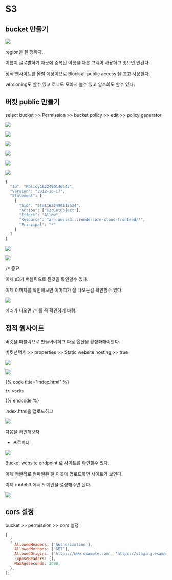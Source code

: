 # S3

## bucket 만들기

![](../.gitbook/assets/2021-05-31-12-51-44.png)

region을 잘 정하자.

이름이 글로벌하기 때문에 중복된 이름을 다른 고객이 사용하고 잇으면 안된다.

정적 웹사이트를 올릴 예정이므로 Block all public access 을 끄고 사용한다.

versioning도 할수 있고 로그도 모아서 볼수 있고 암호화도 할수 있다.

## 버킷 public 만들기

select bucket &gt;&gt; Permission &gt;&gt; bucket policy &gt;&gt; edit &gt;&gt; policy generator

![](../.gitbook/assets/2021-05-31-12-39-32.png)

![](../.gitbook/assets/2021-05-31-12-40-31.png)

![](../.gitbook/assets/2021-05-31-12-41-52.png)

![](../.gitbook/assets/2021-05-31-12-42-23.png)

![](../.gitbook/assets/2021-05-31-12-42-32.png)

![](../.gitbook/assets/2021-05-31-12-43-33.png)

```javascript
{
  "Id": "Policy1622490146645",
  "Version": "2012-10-17",
  "Statement": [
    {
      "Sid": "Stmt1622490117524",
      "Action": ["s3:GetObject"],
      "Effect": "Allow",
      "Resource": "arn:aws:s3:::rendercore-cloud-frontend/*",
      "Principal": "*"
    }
  ]
}
```

![](../.gitbook/assets/2021-05-31-12-44-11.png)

![](../.gitbook/assets/2021-05-31-12-47-28.png)

`/*` 중요

이제 s3가 퍼블릭으로 된것을 확인할수 있다.

이제 이미지를 확인해보면 이미지가 잘 나오는걸 확인할수 있다.

![](../.gitbook/assets/s3-2.png)

에러가 나오면 `/*` 를 꼭 확인하기 바람.

## 정적 웹사이트

버킷을 퍼블릭으로 만들어야하고 다음 옵션을 활성화해야한다.

버킷선택후 &gt;&gt; properties &gt;&gt; Static website hosting &gt;&gt; true

![](../.gitbook/assets/s3-1.png)

![](../.gitbook/assets/2021-05-31-12-55-42.png)

{% code title="index.html" %}

```text
it works
```

{% endcode %}

index.html을 업로드하고

![](../.gitbook/assets/2021-05-31-12-57-29.png)

다음을 확인해보자.

- 프로퍼티

![](../.gitbook/assets/2021-05-31-12-58-09.png)

Bucket website endpoint 로 사이트를 확인할수 있다.

이제 앵귤러로 컴파일된 걸 이곳에 업로드하면 사이트가 보인다.

이제 route53 에서 도메인을 설정해주면 된다.

![](../.gitbook/assets/2021-05-31-13-03-02.png)

## cors 설정

bucket &gt;&gt; permission &gt;&gt; cors 설정

```javascript
[
  {
    AllowedHeaders: ['Authorization'],
    AllowedMethods: ['GET'],
    AllowedOrigins: ['https://www.example.com', 'https://staging.example.com'],
    ExposeHeaders: [],
    MaxAgeSeconds: 3000,
  },
];
```

